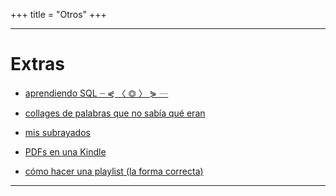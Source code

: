 +++
title = "Otros"
+++

---
# Extras 

* [aprendiendo SQL  ┈ ⋞ 〈 ⏣ 〉 ⋟ ┈ ](/Otro/SQL/)

* [collages de palabras que no sabía qué eran](/Otro/palabras/)

* [mis subrayados](/menu3) 

* [PDFs en una Kindle](/Otro/k2pdf/)

* [cómo hacer una playlist (la forma correcta)](/Otro/playlist/)
---